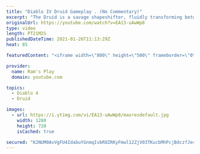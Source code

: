 ```yaml
---
title: "Diablo IV Druid Gameplay . (No Commentary)"
excerpt: "The Druid is a savage shapeshifter, fluidly transforming between the forms of a towering bear or a vicious werewolf to fight alongside the creatures of the wild."
originalUrl: https://youtube.com/watch?v=EA13-uAwWp8
type: video
length: PT21M2S
publishedDateTime: 2021-01-26T11:13:29Z
heat: 85

featuredContent: "<iframe width=\"800\" height=\"500\" frameborder=\"0\" src=\"https://www.youtube.com/embed/EA13-uAwWp8\" allow=\"accelerometer; autoplay; encrypted-media; gyroscope; picture-in-picture\" allowfullscreen></iframe>"

provider:
  name: Ram's Play
  domain: youtube.com

topics:
  - Diablo 4
  - Druid

images:
  - url: https://i.ytimg.com/vi/EA13-uAwWp8/maxresdefault.jpg
    width: 1280
    height: 720
    isCached: true

secured: "K2NUM0AvVgFU4IdabuYGnmqIvbROZRKyFmwl12ZjV03TKucbMhPcjBdczfJe4uoF+JXDQuIQS6QbhRUuEuWBGvR2gKMPLB2hMFNT8PwXc5SRhVR18mqQYeRdF6IOfpBU38dDporxZNF4+sHxBoOIM9DDI9GqJTxtgLfNSz03M+ItDbCRtnA6CpU+Uu8KJYGfj33g16poC2A/2Zp51qxp9TxMcd0Kwh92y6ATUKJ2jHNjF/8CcGS6Hf1CqW9AuiAPFrA5LyWrPTciyaKWtphfhFhtBPBFP1EMPki/NI7uSZOx8Cd9Oz/VdvI9lwayxqStIoBpxY+XaaABcgdDjXHKbE8SS9jjXQxHcbMia4xUCbdsrmjfBJKW37RYRCXk4oR4TZFUW6XHXDDD5GazNIMwKFWVhEsVh0/5bjC7qAdj2vySKcUEYxr3/zuOWRKUXEOJ;X3xpJ6uvgLgpTalSkSvXkg=="
---
```


